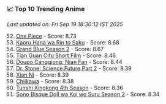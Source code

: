 ### 📈 Top 10 Trending Anime

*Last updated on: Fri Sep 19 18:30:12 IST 2025*

52. [One Piece](https://myanimelist.net/anime/21) - Score: 8.73
68. [Kaoru Hana wa Rin to Saku](https://myanimelist.net/anime/59845) - Score: 8.68
73. [Grand Blue Season 2](https://myanimelist.net/anime/59986) - Score: 8.67
168. [Tian Guan Cifu Short Film](https://myanimelist.net/anime/60988) - Score: 8.46
182. [Doupo Cangqiong: Nian Fan](https://myanimelist.net/anime/51039) - Score: 8.44
218. [Dr. Stone: Science Future Part 2](https://myanimelist.net/anime/61322) - Score: 8.39
214. [Xian Ni](https://myanimelist.net/anime/55809) - Score: 8.39
218. [Chiikawa](https://myanimelist.net/anime/50250) - Score: 8.38
243. [Tunshi Xingkong 4th Season](https://myanimelist.net/anime/56524) - Score: 8.36
259. [Sono Bisque Doll wa Koi wo Suru Season 2](https://myanimelist.net/anime/53065) - Score: 8.34
